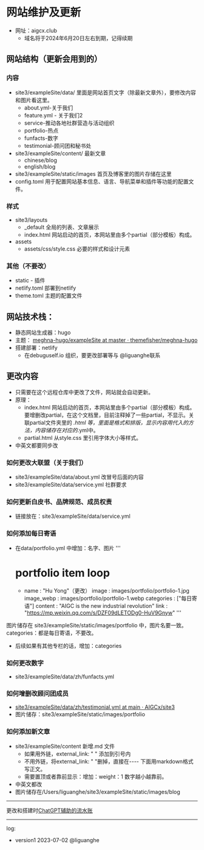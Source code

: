 # 网站维护及更新
- 网址：aigcx.club 
  - 域名将于2024年6月20日左右到期，记得续期 

## 网站结构（更新会用到的）
### 内容
- site3/exampleSite/data/ 里面是网站首页文字（除最新文章外），要修改内容和图片看这里。
  - about.yml-关于我们
  - feature.yml - 关于我们2
  - service-推动各地社群营造与活动组织
  - portfolio-热点
  - funfacts-数字
  - testimonial-顾问团和秘书处
- site3/exampleSite/content/ 最新文章
  - chinese/blog
  - english/blog
- site3/exampleSite/static/images 首页及博客里的图片存储在这里
- config.toml 用于配置网站基本信息、语言、导航菜单和插件等功能的配置文件。

### 样式
- site3/layouts  
  - _default 全局的列表、文章展示
  - index.html 网站启动的首页，本网站里由多个partial（部分模板）构成。
- assets
  - assets/css/style.css 必要的样式和设计元素

### 其他（不要改）
- static - 插件
- netlify.toml 部署到netlify
- theme.toml 主题的配置文件


## 网站技术栈：
- 静态网站生成器：hugo
- 主题： [meghna-hugo/exampleSite at master · themefisher/meghna-hugo](https://github.com/themefisher/meghna-hugo/tree/master/exampleSite)
- 搭建部署：netlify
  - 在debuguself.io 组织，要更改部署等与  @liguanghe联系


## 更改内容
- 只需要在这个远程仓库中更改了文件，网站就会自动更新。
- 原理：
  - index.html 网站启动的首页，本网站里由多个partial（部分模板）构成。要增删改partial，在这个文档里，目前注释掉了一些partial，不显示。关联partial文件夹里的 *.html 等，里面是格式和排版，显示内容用代入的方法，内容储存在对应的*.yml中。
  - partial.html 从style.css 里引用字体大小等样式。
- 中英文都要同步改
### 如何更改大联盟（关于我们）

- site3/exampleSite/data/about.yml 改冒号后面的内容
- site3/exampleSite/data/service.yml 社群要求

### 如何更新白皮书、品牌规范、成员权责
- 链接放在：site3/exampleSite/data/service.yml 

### 如何添加每日寄语
- 在data/portfolio.yml 中增加：名字、图片
'''
    # portfolio item loop
    - name : "Hu Yong"（更改）
      image : images/portfolio/portfolio-1.jpg
      image_webp : images/portfolio/portfolio-1.webp
      categories : ["每日寄语"]
      content : "AIGC is the new industrial revolution"
      link : "https://mp.weixin.qq.com/s/DZF09dLETODg0-HuV9Gnyw"
'''

图片储存在 site3/exampleSite/static/images/portfolio 中，图片名要一致。
categories：都是每日寄语，不要改。
- 后续如果有其他专栏的话，增加：categories

### 如何更改数字
- site3/exampleSite/data/zh/funfacts.yml

### 如何增删改顾问团成员
- [site3/exampleSite/data/zh/testimonial.yml at main · AIGCx/site3](https://github.com/AIGCx/site3/blob/main/exampleSite/data/zh/testimonial.yml)
- 图片储存：site3/exampleSite/static/images/portfolio

### 如何添加新文章
- site3/exampleSite/content 新增.md 文件
  - 如果用外链，external_link: " " 添加到引号内
  - 不用外链，将external_link: " "删掉，直接在---- 下面用markdown格式写正文。
  - 需要置顶或者靠前显示：增加：weight：1 数字越小越靠前。
- 中英文都改
- 图片储存在/Users/liguanghe/site3/exampleSite/static/images/blog

----
更改和搭建时[ChatGPT辅助的流水账](https://chat.openai.com/share/4480c45d-c14f-432f-a1d7-ccd3922635e7) 

---
log:
- version1 2023-07-02 @liguanghe
